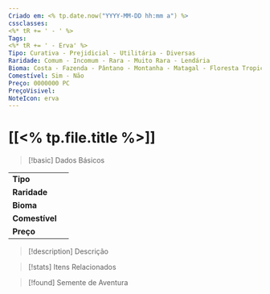 ```yaml
---
Criado em: <% tp.date.now("YYYY-MM-DD hh:mm a") %>
cssclasses:
<%* tR += ' - ' %>
Tags:
<%* tR += ' - Erva' %>
Tipo: Curativa - Prejidicial - Utilitária - Diversas
Raridade: Comum - Incomum - Rara - Muito Rara - Lendária
Bioma: Costa - Fazenda - Pântano - Montanha - Matagal - Floresta Tropical - Floresta
Comestível: Sim - Não
Preço: 0000000 PC
PreçoVisivel: 
NoteIcon: erva
---
```

# [[<% tp.file.title %>]]

> [!basic] Dados Básicos
> 
|           |     |
| --------- |:---:|
| **Tipo**  |     |
| **Raridade** |     |
| **Bioma** |     |
| **Comestível** |     |
| **Preço** |     |
>
 
> [!description] Descrição
> 
>

> [!stats] Itens Relacionados
>
>

> [!found] Semente de Aventura
>
>
